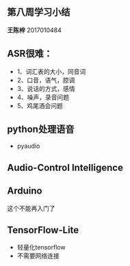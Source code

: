 ## 第八周学习小结

**王陈梓** 2017010484  
 
## ASR很难：
* 1、词汇表的大小，同音词
* 2、口音，语气，腔调
* 3、说话的方式，感情
* 4、噪声，录音问题
* 5、鸡尾酒会问题

## python处理语音
* pyaudio

## Audio-Control Intelligence

## Arduino
这个不能再入门了  

## TensorFlow-Lite
* 轻量化tensorflow
* 不需要网络连接